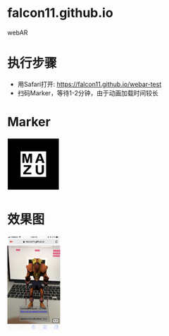# falcon11.github.io
webAR

# 执行步骤
- 用Safari打开: https://falcon11.github.io/webar-test
- 扫码Marker，等待1-2分钟，由于动画加载时间较长

# Marker
<img src="static/marker/2.jpg" width="120">


# 效果图
<img src="screenshot.png" width="120">
